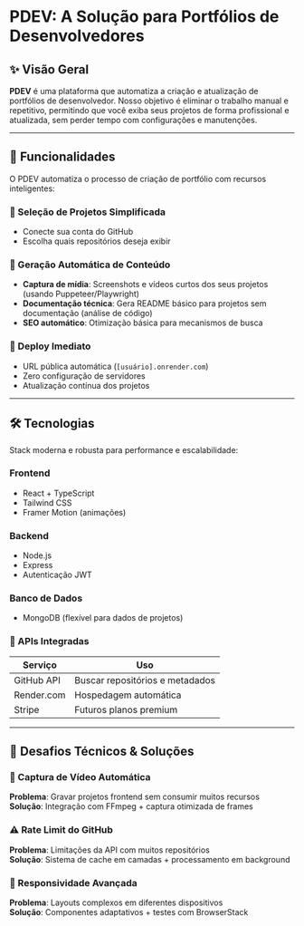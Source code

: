 # PDEV: A Solução para Portfólios de Desenvolvedores

## ✨ Visão Geral
**PDEV** é uma plataforma que automatiza a criação e atualização de portfólios de desenvolvedor. Nosso objetivo é eliminar o trabalho manual e repetitivo, permitindo que você exiba seus projetos de forma profissional e atualizada, sem perder tempo com configurações e manutenções.

---

## 🚀 Funcionalidades
O PDEV automatiza o processo de criação de portfólio com recursos inteligentes:

### 🔗 Seleção de Projetos Simplificada
- Conecte sua conta do GitHub
- Escolha quais repositórios deseja exibir

### 🤖 Geração Automática de Conteúdo
- **Captura de mídia**: Screenshots e vídeos curtos dos seus projetos (usando Puppeteer/Playwright)
- **Documentação técnica**: Gera README básico para projetos sem documentação (análise de código)
- **SEO automático**: Otimização básica para mecanismos de busca

### 🚀 Deploy Imediato
- URL pública automática (`[usuário].onrender.com`)
- Zero configuração de servidores
- Atualização contínua dos projetos

---

## 🛠 Tecnologias
Stack moderna e robusta para performance e escalabilidade:

### Frontend
- React + TypeScript
- Tailwind CSS
- Framer Motion (animações)

### Backend
- Node.js
- Express
- Autenticação JWT

### Banco de Dados
- MongoDB (flexível para dados de projetos)

### 🔌 APIs Integradas
| Serviço               | Uso                              |
|-----------------------|----------------------------------|
| GitHub API            | Buscar repositórios e metadados  |
| Render.com            | Hospedagem automática           |
| Stripe                | Futuros planos premium          |

---

## 🧩 Desafios Técnicos & Soluções

### 🎥 Captura de Vídeo Automática
**Problema**: Gravar projetos frontend sem consumir muitos recursos  
**Solução**: Integração com FFmpeg + captura otimizada de frames

### ⚠️ Rate Limit do GitHub
**Problema**: Limitações da API com muitos repositórios  
**Solução**: Sistema de cache em camadas + processamento em background

### 📱 Responsividade Avançada
**Problema**: Layouts complexos em diferentes dispositivos  
**Solução**: Componentes adaptativos + testes com BrowserStack
